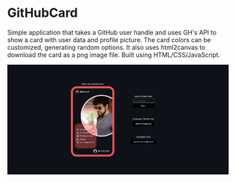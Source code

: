 # GitHubCard

Simple application that takes a GitHub user handle and uses GH's API to show a card with user data and profile picture.
The card colors can be customized, generating random options. It also uses html2canvas to download the card as a png image file.
Built using HTML/CSS/JavaScript.

![Screen](docs/GitHubProfileCard.png)

